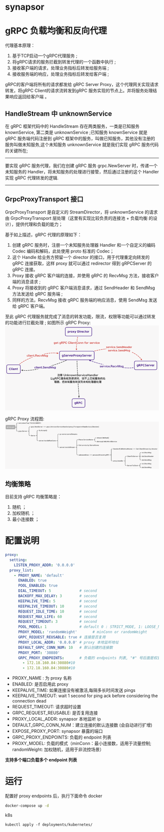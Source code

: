 # synapsor

# gRPC 负载均衡和反向代理
代理基本原理：
1. 基于TCP启动一个gRPC代理服务 ;
2. 将gRPC请求的服务拦截到转发代理的一个函数中执行 ;
3. 接收客户端的请求，处理业务指标后转发给服务端 ;
4. 接收服务端的响应，处理业务指标后转发给客户端 ;

gRPC的客户端将所有的请求都发给 gRPC Server Proxy，这个代理网关实现请求转发，将gRPC Client的请求流转发到gRPC 服务实现的节点上。并将服务处理结果响应返回给客户端 。

## HandleStream 中 unknownService
在 gRPC 框架代码中的 HandleStream 存在两类服务，一类是已知服务 knownService, 第二类是 unknownService ;已知服务 knownService 就是 gRPC 服务端代码注册到 gRPC 框架中的服务，叫做已知服务，其他没有注册的服务叫做未知服务,这个未知服务 unknownService 就是我们实现 gRPC 服务代码的关键所在;

***
要实现 gRPC 服务代理，我们在创建 gRPC 服务 grpc.NewServer 时，传递一个未知服务的 Handler，将未知服务的处理进行接管，然后通过注册的这个 Handler 实现 gRPC 代理转发的逻辑.
***

## GrpcProxyTransport 接口
GrpcProxyTransport 是自定义的 StreamDirector，将 unknownService 的请求由 GrpcProxyTransport 层处理（这里有实现比较负责的连接池 + 负载均衡 的设计），提供代理和负载的能力；


基于如上描述，gRPC 代理的原理如下：

1. 创建 gRPC 服务时，注册一个未知服务处理器 Handler 和一个自定义的编码 Codec 编码和解码，此处使用 proto 标准的 Codec；
2. 这个 Handle 给业务方预留一个 director 的接口，用于代理重定向转发的 gRPC 连接获取，这样 proxy 就可以通过 redirector 得到 gRPCServer 的 gRPC 连接。
3. Proxy 接收 gRPC 客户端的连接，并使用 gRPC 的 RecvMsg 方法，接收客户端的消息请求 ;
4. Proxy 将接收到的 gRPC 客户端消息请求，通过 SendHeader 和 SendMsg 方法发送给 gRPC 服务端 ;
5. 同样的方法，RecvMsg 接收 gRPC 服务端的响应消息，使用 SendMsg 发送给 gRPC 客户端。

至此 gRPC 代理服务就完成了消息的转发功能，限流，权限等功能可以通过转发的功能进行拦截处理 ; 
如图所示
gRPC Proxy:
![gRPC Proxy](https://github.com/codeandcode0x/synapsor/blob/master/wiki/images/grpc-proxy.png)

gRPC Proxy 流程图:
![gRPC Proxy 流程图](https://github.com/codeandcode0x/synapsor/blob/master/wiki/images/grpc-proxy-2.png)


## 均衡策略
目前支持 gRPC 均衡策略是：
1. 随机 ；
2. 加权随机 ；
3. 最小连接数 ；

# 配置说明
```yaml
proxy:
  setting:
    LISTEN_PROXY_ADDR: '0.0.0.0'
  proxy_list: 
    - PROXY_NAME: 'default'
      ENABLED: true
      POOL_ENABLED: true
      DIAL_TIMEOUT: 5             # second
      BACKOFF_MAX_DELAY: 3        # second
      KEEPALIVE_TIME: 5           # second
      KEEPALIVE_TIMEOUT: 10       # second
      REQUEST_IDLE_TIME: 10       # second
      REQUEST_MAX_LIFE: 60        # second
      REQUEST_TIMEOUT: 3          # second
      POOL_MODEL: 1               # default 0 : STRICT_MODE, 1: LOOSE_MODE
      PROXY_MODEL: 'randomWeight'       # minConn or randomWeight
      GRPC_REQUEST_REUSABLE: true # 连接是否复用
      PROXY_LOCAL_ADDR: '0.0.0.0' # proxy 本地监听地址
      DEFAULT_GRPC_CONN_NUM: 10   # 默认创建的连接数
      PROXY_PORT: '30880'
      GRPC_PROXY_ENDPOINTS:       # 负载的 endpoints 列表, "#" 号后面是权重
        - 172.18.160.84:30880#10
        - 172.18.160.84:30880#10
```
- PROXY_NAME : 为 proxy 名称
- ENABLED: 是否启用此 proxy 
- KEEPALIVE_TIME: 如果连接没有被激活,每隔多长时间发送 pings 
- KEEPALIVE_TIMEOUT: wait 1 second for ping ack before considering the connection dead
- REQUEST_TIMEOUT: 请求超时设置
- GRPC_REQUEST_REUSABLE: 是否复用连接
- PROXY_LOCAL_ADDR: synapsor 本地监听 ip
- DEFAULT_GRPC_CONN_NUM：建立连接的默认连接数 (会自动进行扩增)
- EXPOSE_PROXY_PORT: synapsor 暴露的端口
- GRPC_PROXY_ENDPOINTS: 负载的 endpoint 列表
- PROXY_MODEL: 负载的模式（minConn：最小连接数，适用于流量控制; randomWeight: 加权随机，适用于非流控场景）

**支持多个端口负载多个 endpoint 列表**

# 运行
配置好 proxy endpoints 后，执行下面命令
docker
```sh
docker-compose up -d
```

k8s
```
kubectl apply -f deployments/kubernetes/
```



